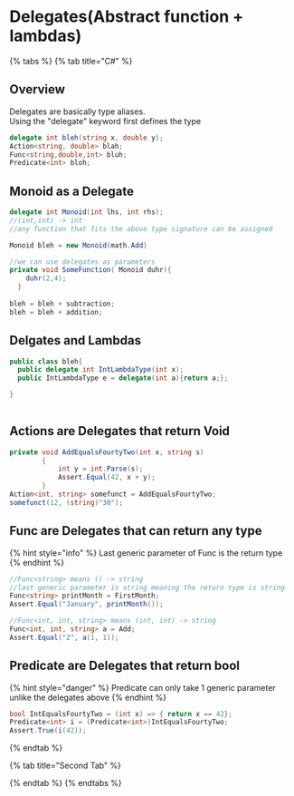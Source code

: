 # Delegates\(Abstract function + lambdas\)

{% tabs %}
{% tab title="C\#" %}
## Overview

Delegates are basically type aliases.   
Using the "delegate" keyword first defines the type

```csharp
delegate int bleh(string x, double y);
Action<string, double> blah;
Func<string,double,int> bluh;
Predicate<int> bloh;
```

## Monoid as a Delegate 

```csharp
delegate int Monoid(int lhs, int rhs);
//(int,int) -> int
//any function that fits the above type signature can be assigned

Monoid bleh = new Monoid(math.Add)

//we can use delegates as parameters
private void SomeFunction( Monoid duhr){
    duhr(2,4);
  }  
  
bleh = bleh + subtraction;
bleh = bleh + addition;

```

## Delgates and Lambdas

```csharp
public class bleh{
  public delegate int IntLambdaType(int x);
  public IntLambdaType e = delegate(int a){return a;};

}
                
```

## Actions are Delegates that return Void

```csharp
private void AddEqualsFourtyTwo(int x, string s)
        {
            int y = int.Parse(s);
            Assert.Equal(42, x + y);
        }
Action<int, string> somefunct = AddEqualsFourtyTwo;
somefunct(12, (string)"30");
```

## Func are Delegates that can return any type

{% hint style="info" %}
Last generic parameter of Func is the return type 
{% endhint %}

```csharp
//Func<string> means () -> string
//last generic parameter is string meaning the return type is string
Func<string> printMonth = FirstMonth;
Assert.Equal("January", printMonth());

//Func<int, int, string> means (int, int) -> string
Func<int, int, string> a = Add;
Assert.Equal("2", a(1, 1));

```

## Predicate are Delegates that return bool

{% hint style="danger" %}
Predicate can only take 1 generic parameter unlike the delegates above
{% endhint %}

```csharp
bool IntEqualsFourtyTwo = (int x) => { return x == 42};
Predicate<int> i = (Predicate<int>)IntEqualsFourtyTwo;
Assert.True(i(42));
```
{% endtab %}

{% tab title="Second Tab" %}

{% endtab %}
{% endtabs %}



